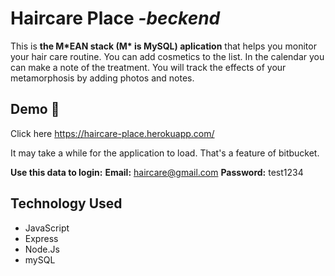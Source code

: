 # Haircare Place *-beckend*

This is **the M*EAN stack (M\* is MySQL) aplication** that helps you monitor your hair care routine.
You can add cosmetics to the list. In the calendar you can make a note of the treatment.
You will track the effects of your metamorphosis by adding photos and notes.

## Demo :eyes:

Click here https://haircare-place.herokuapp.com/

It may take a while for the application to load.
That's a feature of bitbucket.

**Use this data to login:**
  **Email:** haircare@gmail.com
  **Password:** test1234

##  Technology Used
- JavaScript
- Express
- Node.Js
- mySQL
